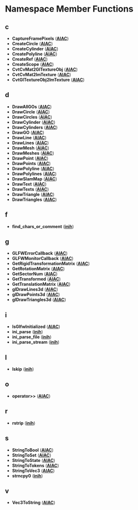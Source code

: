 
# Namespace Member Functions



## c

* **CaptureFramePixels** ([**AIAC**](namespaceAIAC.md))
* **CreateCircle** ([**AIAC**](namespaceAIAC.md))
* **CreateCylinder** ([**AIAC**](namespaceAIAC.md))
* **CreatePolyline** ([**AIAC**](namespaceAIAC.md))
* **CreateRef** ([**AIAC**](namespaceAIAC.md))
* **CreateScope** ([**AIAC**](namespaceAIAC.md))
* **CvtCvMat2GlTextureObj** ([**AIAC**](namespaceAIAC.md))
* **CvtCvMat2ImTexture** ([**AIAC**](namespaceAIAC.md))
* **CvtGlTextureObj2ImTexture** ([**AIAC**](namespaceAIAC.md))


## d

* **DrawAllGOs** ([**AIAC**](namespaceAIAC.md))
* **DrawCircle** ([**AIAC**](namespaceAIAC.md))
* **DrawCircles** ([**AIAC**](namespaceAIAC.md))
* **DrawCylinder** ([**AIAC**](namespaceAIAC.md))
* **DrawCylinders** ([**AIAC**](namespaceAIAC.md))
* **DrawGO** ([**AIAC**](namespaceAIAC.md))
* **DrawLine** ([**AIAC**](namespaceAIAC.md))
* **DrawLines** ([**AIAC**](namespaceAIAC.md))
* **DrawMesh** ([**AIAC**](namespaceAIAC.md))
* **DrawMeshes** ([**AIAC**](namespaceAIAC.md))
* **DrawPoint** ([**AIAC**](namespaceAIAC.md))
* **DrawPoints** ([**AIAC**](namespaceAIAC.md))
* **DrawPolyline** ([**AIAC**](namespaceAIAC.md))
* **DrawPolylines** ([**AIAC**](namespaceAIAC.md))
* **DrawSlamMap** ([**AIAC**](namespaceAIAC.md))
* **DrawText** ([**AIAC**](namespaceAIAC.md))
* **DrawTexts** ([**AIAC**](namespaceAIAC.md))
* **DrawTriangle** ([**AIAC**](namespaceAIAC.md))
* **DrawTriangles** ([**AIAC**](namespaceAIAC.md))


## f

* **find\_chars\_or\_comment** ([**inih**](namespaceinih.md))


## g

* **GLFWErrorCallback** ([**AIAC**](namespaceAIAC.md))
* **GLFWMonitorCallback** ([**AIAC**](namespaceAIAC.md))
* **GetRigidTransformationMatrix** ([**AIAC**](namespaceAIAC.md))
* **GetRotationMatrix** ([**AIAC**](namespaceAIAC.md))
* **GetSectorNum** ([**AIAC**](namespaceAIAC.md))
* **GetTransformed** ([**AIAC**](namespaceAIAC.md))
* **GetTranslationMatrix** ([**AIAC**](namespaceAIAC.md))
* **glDrawLines3d** ([**AIAC**](namespaceAIAC.md))
* **glDrawPoints3d** ([**AIAC**](namespaceAIAC.md))
* **glDrawTriangles3d** ([**AIAC**](namespaceAIAC.md))


## i

* **IsGlfwInitialized** ([**AIAC**](namespaceAIAC.md))
* **ini\_parse** ([**inih**](namespaceinih.md))
* **ini\_parse\_file** ([**inih**](namespaceinih.md))
* **ini\_parse\_stream** ([**inih**](namespaceinih.md))


## l

* **lskip** ([**inih**](namespaceinih.md))


## o

* **operator&gt;&gt;** ([**AIAC**](namespaceAIAC.md))


## r

* **rstrip** ([**inih**](namespaceinih.md))


## s

* **StringToBool** ([**AIAC**](namespaceAIAC.md))
* **StringToSet** ([**AIAC**](namespaceAIAC.md))
* **StringToState** ([**AIAC**](namespaceAIAC.md))
* **StringToTokens** ([**AIAC**](namespaceAIAC.md))
* **StringToVec3** ([**AIAC**](namespaceAIAC.md))
* **strncpy0** ([**inih**](namespaceinih.md))


## v

* **Vec3ToString** ([**AIAC**](namespaceAIAC.md))




